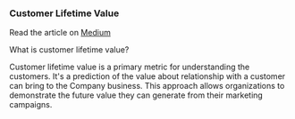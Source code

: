 ### Customer Lifetime Value

Read the article on [Medium](https://medium.com/@c.giancaterino/insurance-customer-lifetime-value-prediction-segmentation-5ea0781d51e)

What is customer lifetime value?

Customer lifetime value is a primary metric for understanding the customers. 
It's a prediction of the value about relationship with a customer can bring to the Company business. 
This approach allows organizations to demonstrate the future value they can generate from their marketing campaigns.
